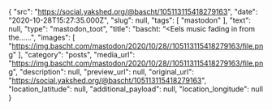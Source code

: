 {
  "src": "https://social.yakshed.org/@bascht/105113115418279163",
  "date": "2020-10-28T15:27:35.000Z",
  "slug": null,
  "tags": [
    "mastodon"
  ],
  "text": null,
  "type": "mastodon_toot",
  "title": "bascht: “<Eels music fading in from the……",
  "images": [
    "https://img.bascht.com/mastodon/2020/10/28//105113115418279163/file.png"
  ],
  "category": "posts",
  "media_url": "https://img.bascht.com/mastodon/2020/10/28//105113115418279163/file.png",
  "description": null,
  "preview_url": null,
  "original_url": "https://social.yakshed.org/@bascht/105113115418279163",
  "location_latitude": null,
  "additional_payload": null,
  "location_longitude": null
}
